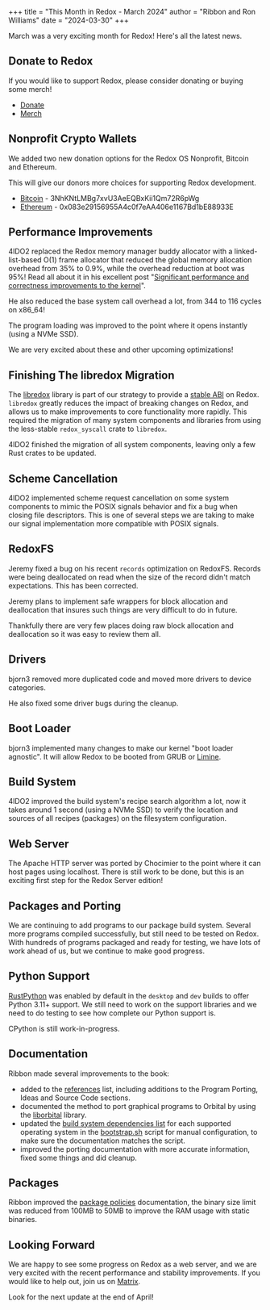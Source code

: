 +++
title = "This Month in Redox - March 2024"
author = "Ribbon and Ron Williams"
date = "2024-03-30"
+++

March was a very exciting month for Redox! Here's all the latest news.

## Donate to Redox

If you would like to support Redox, please consider donating or buying some merch!

- [Donate](https://www.redox-os.org/donate/)
- [Merch](https://redox-os.creator-spring.com/)

## Nonprofit Crypto Wallets

We added two new donation options for the Redox OS Nonprofit, Bitcoin and Ethereum.

This will give our donors more choices for supporting Redox development.

- [Bitcoin](https://bitcoin.org/) - 3NhKNtLMBg7xvU3AeEQBxKii1Qm72R6pWg
- [Ethereum](https://ethereum.org/en/) - 0x083e29156955A4c0f7eAA406e1167Bd1bE88933E

## Performance Improvements

4lDO2 replaced the Redox memory manager buddy allocator with a linked-list-based O(1) frame allocator that reduced the global memory allocation overhead from 35% to 0.9%, while the overhead reduction at boot was 95%!
Read all about it in his excellent post "[Significant performance and correctness improvements to the kernel](/news/kernel-10)".

He also reduced the base system call overhead a lot, from 344 to 116 cycles on x86_64!

The program loading was improved to the point where it opens instantly (using a NVMe SSD).

We are very excited about these and other upcoming optimizations!

## Finishing The libredox Migration

The [libredox](https://crates.io/crates/libredox) library is part of our strategy
to provide a [stable ABI](https://www.redox-os.org/news/this-month-240131/#stable-abi) on Redox.
`libredox` greatly reduces the impact of breaking changes on Redox,
and allows us to make improvements to core functionality more rapidly.
This required the migration of many system components and libraries from using the less-stable `redox_syscall` crate to `libredox`.

4lDO2 finished the migration of all system components, leaving only a few Rust crates to be updated.

## Scheme Cancellation

4lDO2 implemented scheme request cancellation on some system components to mimic the POSIX signals behavior and fix a bug when closing file descriptors. This is one of several steps we are taking to make our signal implementation more compatible with POSIX signals.

## RedoxFS

Jeremy fixed a bug on his recent `records` optimization on RedoxFS.
Records were being deallocated on read when the size of the record didn't match expectations.
This has been corrected.

Jeremy plans to implement safe wrappers for block allocation and deallocation that insures such things are very difficult to do in future.

Thankfully there are very few places doing raw block allocation and deallocation so it was easy to review them all.

## Drivers

bjorn3 removed more duplicated code and moved more drivers to device categories.

He also fixed some driver bugs during the cleanup.

## Boot Loader

bjorn3 implemented many changes to make our kernel "boot loader agnostic". It will allow Redox to be booted from GRUB or [Limine](https://limine-bootloader.org/).

## Build System

4lDO2 improved the build system's recipe search algorithm a lot, now it takes around 1 second (using a NVMe SSD) to verify the location and sources of all recipes (packages) on the filesystem configuration.

## Web Server

The Apache HTTP server was ported by Chocimier to the point where it can host pages using localhost.
There is still work to be done, but this is an exciting first step for the Redox Server edition!

## Packages and Porting

We are continuing to add programs to our package build system. Several more programs compiled successfully, but still need to be tested on Redox.
With hundreds of programs packaged and ready for testing, we have lots of work ahead of us, but we continue to make good progress.

## Python Support

[RustPython](https://rustpython.github.io/) was enabled by default in the `desktop` and `dev` builds to offer Python 3.11+ support.
We still need to work on the support libraries and we need to do testing to see how complete our Python support is.

CPython is still work-in-progress.

## Documentation

Ribbon made several improvements to the book:

- added to the [references](https://doc.redox-os.org/book/ch09-08-references.html) list, including additions to the Program Porting, Ideas and Source Code sections.
- documented the method to port graphical programs to Orbital by using the [liborbital](https://gitlab.redox-os.org/redox-os/liborbital) library.
- updated the [build system dependencies list](https://doc.redox-os.org/book/ch08-01-advanced-build.html#install-the-necessary-packages-and-emulators) for each supported operating system in the [bootstrap.sh](https://gitlab.redox-os.org/redox-os/redox/-/blob/master/bootstrap.sh?ref_type=heads) script for manual configuration, to make sure the documentation matches the script.
- improved the porting documentation with more accurate information, fixed some things and did cleanup.

## Packages

Ribbon improved the [package policies](https://gitlab.redox-os.org/redox-os/cookbook#package-policy) documentation, the binary size limit was reduced from 100MB to 50MB to improve the RAM usage with static binaries.

## Looking Forward

We are happy to see some progress on Redox as a web server,
and we are very excited with the recent performance and stability improvements.
If you would like to help out, join us on [Matrix](https://matrix.to/#/#redox-join:matrix.org).

Look for the next update at the end of April!
